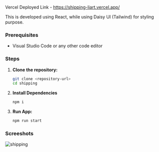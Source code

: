 Vercel Deployed Link - https://shipping-liart.vercel.app/

This is developed using React, while using Daisy UI (Tailwind) for styling purpose. 
### Prerequisites
- Visual Studio Code or any other code editor

### Steps
1. **Clone the repository:**
   ```bash
   git clone <repository-url>
   cd shipping
2. **Install Dependencies**
    ```bash
    npm i
4. **Run App:**
   ```bash
   npm run start

### Screeshots
![shipping](https://github.com/iamakmal/shipping/assets/95517227/5bca3722-b4f7-4e69-9b1e-0b2878f0f44c)
